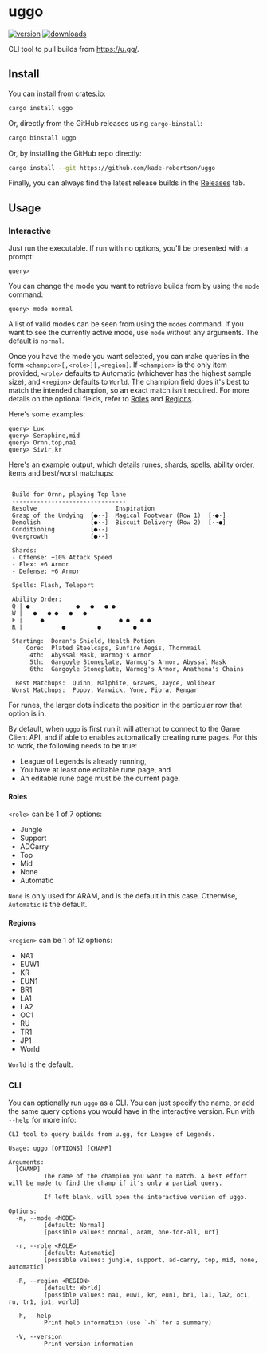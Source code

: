 # uggo

[![version](https://img.shields.io/crates/v/uggo?style=flat-square)](https://crates.io/crates/uggo) [![downloads](https://img.shields.io/crates/d/uggo?style=flat-square)](https://crates.io/crates/uggo)

CLI tool to pull builds from https://u.gg/.

## Install

You can install from [crates.io](https://crates.io/crates/uggo):

```zsh
cargo install uggo
```

Or, directly from the GitHub releases using `cargo-binstall`:

```zsh
cargo binstall uggo
```

Or, by installing the GitHub repo directly:

```zsh
cargo install --git https://github.com/kade-robertson/uggo
```

Finally, you can always find the latest release builds in the [Releases](https://github.com/kade-robertson/uggo/releases/latest) tab.

## Usage

### Interactive

Just run the executable. If run with no options, you'll be presented with a prompt:

```
query>
```

You can change the mode you want to retrieve builds from by using the `mode` command:

```
query> mode normal
```

A list of valid modes can be seen from using the `modes` command. If you want to see the currently active mode, use `mode` without any arguments. The default is `normal`.

Once you have the mode you want selected, you can make queries in the form `<champion>[,<role>][,<region]`. If `<champion>` is the only item provided, `<role>` defaults to Automatic (whichever has the highest sample size), and `<region>` defaults to `World`. The champion field does it's best to match the intended champion, so an exact match isn't required. For more details on the optional fields, refer to [Roles](#roles) and [Regions](#regions).

Here's some examples:

```
query> Lux
query> Seraphine,mid
query> Ornn,top,na1
query> Sivir,kr
```

Here's an example output, which details runes, shards, spells, ability order, items and best/worst matchups:

```
 --------------------------------
 Build for Ornn, playing Top lane
 --------------------------------
 Resolve                      Inspiration
 Grasp of the Undying  [●··]  Magical Footwear (Row 1)  [·●·]
 Demolish              [●··]  Biscuit Delivery (Row 2)  [··●]
 Conditioning          [●··]
 Overgrowth            [●··]

 Shards:
 - Offense: +10% Attack Speed
 - Flex: +6 Armor
 - Defense: +6 Armor

 Spells: Flash, Teleport

 Ability Order:
 Q | ●             ●   ●   ● ●
 W |   ●   ● ●   ●   ●
 E |     ●                     ● ●   ● ●
 R |           ●         ●         ●

 Starting:  Doran's Shield, Health Potion
     Core:  Plated Steelcaps, Sunfire Aegis, Thornmail
      4th:  Abyssal Mask, Warmog's Armor
      5th:  Gargoyle Stoneplate, Warmog's Armor, Abyssal Mask
      6th:  Gargoyle Stoneplate, Warmog's Armor, Anathema's Chains

  Best Matchups:  Quinn, Malphite, Graves, Jayce, Volibear
 Worst Matchups:  Poppy, Warwick, Yone, Fiora, Rengar
```

For runes, the larger dots indicate the position in the particular row that option is in.

By default, when `uggo` is first run it will attempt to connect to the Game Client API, and if able to enables automatically creating rune pages. For this to work, the following needs to be true:

- League of Legends is already running,
- You have at least one editable rune page, and
- An editable rune page must be the current page.

#### Roles

`<role>` can be 1 of 7 options:

- Jungle
- Support
- ADCarry
- Top
- Mid
- None
- Automatic

`None` is only used for ARAM, and is the default in this case. Otherwise, `Automatic` is the default.

#### Regions

`<region>` can be 1 of 12 options:

- NA1
- EUW1
- KR
- EUN1
- BR1
- LA1
- LA2
- OC1
- RU
- TR1
- JP1
- World

`World` is the default.

### CLI

You can optionally run `uggo` as a CLI. You can just specify the name, or add the same query options you would have in the interactive version.
Run with `--help` for more info:

```
CLI tool to query builds from u.gg, for League of Legends.

Usage: uggo [OPTIONS] [CHAMP]

Arguments:
  [CHAMP]
          The name of the champion you want to match. A best effort will be made to find the champ if it's only a partial query.

          If left blank, will open the interactive version of uggo.

Options:
  -m, --mode <MODE>
          [default: Normal]
          [possible values: normal, aram, one-for-all, urf]

  -r, --role <ROLE>
          [default: Automatic]
          [possible values: jungle, support, ad-carry, top, mid, none, automatic]

  -R, --region <REGION>
          [default: World]
          [possible values: na1, euw1, kr, eun1, br1, la1, la2, oc1, ru, tr1, jp1, world]

  -h, --help
          Print help information (use `-h` for a summary)

  -V, --version
          Print version information
```
